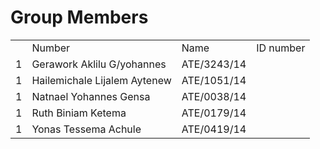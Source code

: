 # Group Members 
<table>
  <th>
    <td>Number</td>
    <td>Name</td>
    <td>ID number</td>
  </th>
  <tr>
    <td>1</td>
    <td>Gerawork Aklilu G/yohannes</td>
    <td>ATE/3243/14</td>
  </tr>
   <tr>
    <td>1</td>
    <td>Hailemichale Lijalem Aytenew</td>
    <td>ATE/1051/14</td>
  </tr>
   <tr>
    <td>1</td>
    <td>Natnael Yohannes Gensa </td>
    <td>ATE/0038/14</td>
  </tr>
   <tr>
    <td>1</td>
    <td>Ruth Biniam Ketema</td>
    <td>ATE/0179/14</td>
  </tr>
   <tr>
    <td>1</td>
    <td>Yonas Tessema Achule </td>
    <td>ATE/0419/14</td>
  </tr>
</table>

